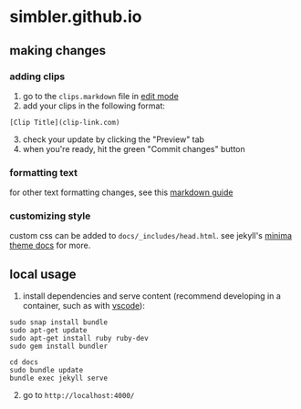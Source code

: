 # simbler.github.io

## making changes 

### adding clips
1. go to the `clips.markdown` file in [edit mode](https://github.com/simbler/simbler.github.io/edit/main/docs/clips.markdown)
2. add your clips in the following format:
```    
[Clip Title](clip-link.com)
```
3. check your update by clicking the "Preview" tab
4. when you're ready, hit the green "Commit changes" button 

### formatting text 
for other text formatting changes, see this [markdown guide](https://guides.github.com/features/mastering-markdown/)

### customizing style 
custom css can be added to `docs/_includes/head.html`. see jekyll's [minima theme docs](https://github.com/jekyll/minima#customizing-templates) for more.

## local usage

1. install dependencies and serve content (recommend developing in a container, such as with [vscode](https://code.visualstudio.com/docs/devcontainers/containers)):
```
sudo snap install bundle
sudo apt-get update
sudo apt-get install ruby ruby-dev
sudo gem install bundler

cd docs
sudo bundle update
bundle exec jekyll serve
```
2. go to `http://localhost:4000/`
